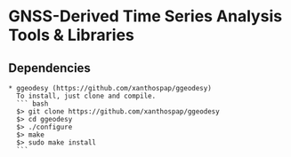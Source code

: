 # GNSS-Derived Time Series Analysis Tools & Libraries

## Dependencies
    * ggeodesy (https://github.com/xanthospap/ggeodesy)
      To install, just clone and compile.
      ``` bash
      $> git clone https://github.com/xanthospap/ggeodesy
      $> cd ggeodesy
      $> ./configure
      $> make
      $> sudo make install
      ```
